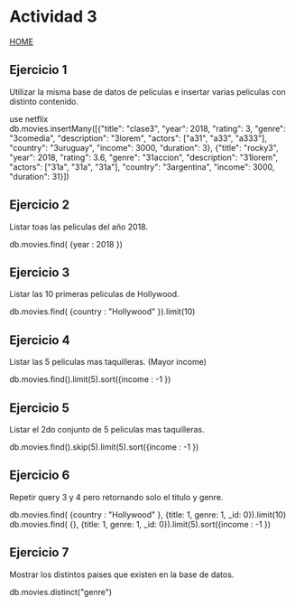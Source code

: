 # Actividad 3

[HOME](./README.md)  

## Ejercicio 1  
Utilizar la misma base de datos de peliculas e insertar varias peliculas con distinto contenido.  

use netflix  
db.movies.insertMany([{"title": "clase3", "year": 2018, "rating": 3, "genre": "3comedia", "description": "3lorem", "actors": ["a31", "a33", "a333"], "country": "3uruguay", "income": 3000, "duration": 3}, {"title": "rocky3", "year": 2018, "rating": 3.6, "genre": "31accion", "description": "31lorem", "actors": ["31a", "31a", "31a"], "country": "3argentina", "income": 3000, "duration": 31}])  
## Ejercicio 2  
Listar toas las peliculas del año 2018.  

db.movies.find( {year : 2018 })  
## Ejercicio 3  
Listar las 10 primeras peliculas de Hollywood.  

db.movies.find( {country : "Hollywood" }).limit(10)  
## Ejercicio 4  
Listar las 5 peliculas mas taquilleras. (Mayor income)  

db.movies.find().limit(5).sort({income : -1 })  
## Ejercicio 5  
Listar el 2do conjunto de 5 peliculas mas taquilleras.  

db.movies.find().skip(5).limit(5).sort({income : -1 })  
## Ejercicio 6  
Repetir query 3 y 4 pero retornando solo el titulo y genre.  

db.movies.find( {country : "Hollywood" }, {title: 1, genre: 1, _id: 0}).limit(10)  
db.movies.find( {}, {title: 1, genre: 1, _id: 0}).limit(5).sort({income : -1 })  
## Ejercicio 7  
Mostrar los distintos paises que existen en la base de datos.  

db.movies.distinct("genre")  